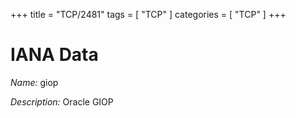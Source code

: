 +++
title = "TCP/2481"
tags = [ "TCP" ]
categories = [ "TCP" ]
+++

# IANA Data

_Name:_ giop

_Description:_ Oracle GIOP

